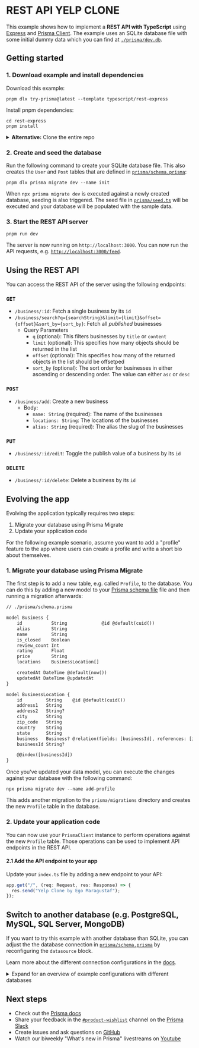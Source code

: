 # REST API YELP CLONE

This example shows how to implement a **REST API with TypeScript** using [Express](https://expressjs.com/) and [Prisma Client](https://www.prisma.io/docs/concepts/components/prisma-client). The example uses an SQLite database file with some initial dummy data which you can find at [`./prisma/dev.db`](./prisma/dev.db).

## Getting started

### 1. Download example and install dependencies

Download this example:

```
pnpm dlx try-prisma@latest --template typescript/rest-express
```

Install pnpm dependencies:

```
cd rest-express
pnpm install
```

<details><summary><strong>Alternative:</strong> Clone the entire repo</summary>

Clone this repository:

```
git clone git@github.com:egomaragustaf/62teknologi-backend-test-ego-maragustaf.git --depth=1
```

Install pnpm dependencies:

```
cd 62teknologi-backend-test-ego-maragustaf
pnpm install
```

</details>

### 2. Create and seed the database

Run the following command to create your SQLite database file. This also creates the `User` and `Post` tables that are defined in [`prisma/schema.prisma`](./prisma/schema.prisma):

```
pnpm dlx prisma migrate dev --name init
```

When `npx prisma migrate dev` is executed against a newly created database, seeding is also triggered. The seed file in [`prisma/seed.ts`](./prisma/seed.ts) will be executed and your database will be populated with the sample data.

### 3. Start the REST API server

```
pnpm run dev
```

The server is now running on `http://localhost:3000`. You can now run the API requests, e.g. [`http://localhost:3000/feed`](http://localhost:3000/feed).

## Using the REST API

You can access the REST API of the server using the following endpoints:

### `GET`

- `/business/:id`: Fetch a single business by its `id`
- `/business/search?q={searchString}&limit={limit}&offset={offset}&sort_by={sort_by}`: Fetch all _published_ businesses
  - Query Parameters
    - `q` (optional): This filters businesses by `title` or `content`
    - `limit` (optional): This specifies how many objects should be returned in the list
    - `offset` (optional): This specifies how many of the returned objects in the list should be offsetped
    - `sort_by` (optional): The sort order for businesses in either ascending or descending order. The value can either `asc` or `desc`

### `POST`

- `/business/add`: Create a new business
  - Body:
    - `name: String` (required): The name of the businesses
    - `locations: String`: The locations of the businesses
    - `alias: String` (required): The alias the slug of the businesses

### `PUT`

- `/business/:id/edit`: Toggle the publish value of a business by its `id`

### `DELETE`

- `/business/:id/delete`: Delete a business by its `id`

## Evolving the app

Evolving the application typically requires two steps:

1. Migrate your database using Prisma Migrate
1. Update your application code

For the following example scenario, assume you want to add a "profile" feature to the app where users can create a profile and write a short bio about themselves.

### 1. Migrate your database using Prisma Migrate

The first step is to add a new table, e.g. called `Profile`, to the database. You can do this by adding a new model to your [Prisma schema file](./prisma/schema.prisma) file and then running a migration afterwards:

```diff
// ./prisma/schema.prisma

model Business {
    id           String             @id @default(cuid())
    alias        String
    name         String
    is_closed    Boolean
    review_count Int
    rating       Float
    price        String
    locations    BusinessLocation[]

    createdAt DateTime @default(now())
    updatedAt DateTime @updatedAt
}

model BusinessLocation {
    id         String    @id @default(cuid())
    address1   String
    address2   String?
    city       String
    zip_code   String
    country    String
    state      String
    business   Business? @relation(fields: [businessId], references: [id], onUpdate: Cascade, onDelete: Cascade)
    businessId String?

    @@index([businessId])
}
```

Once you've updated your data model, you can execute the changes against your database with the following command:

```
npx prisma migrate dev --name add-profile
```

This adds another migration to the `prisma/migrations` directory and creates the new `Profile` table in the database.

### 2. Update your application code

You can now use your `PrismaClient` instance to perform operations against the new `Profile` table. Those operations can be used to implement API endpoints in the REST API.

#### 2.1 Add the API endpoint to your app

Update your `index.ts` file by adding a new endpoint to your API:

```ts
app.get("/", (req: Request, res: Response) => {
  res.send("Yelp Clone by Ego Maragustaf");
});
```

## Switch to another database (e.g. PostgreSQL, MySQL, SQL Server, MongoDB)

If you want to try this example with another database than SQLite, you can adjust the the database connection in [`prisma/schema.prisma`](./prisma/schema.prisma) by reconfiguring the `datasource` block.

Learn more about the different connection configurations in the [docs](https://www.prisma.io/docs/reference/database-reference/connection-urls).

<details><summary>Expand for an overview of example configurations with different databases</summary>

### PostgreSQL

For PostgreSQL, the connection URL has the following structure:

```prisma
datasource db {
  provider = "postgresql"
  url      = "postgresql://USER:PASSWORD@HOST:PORT/DATABASE?schema=SCHEMA"
}
```

Here is an example connection string with a local PostgreSQL database:

```prisma
datasource db {
  provider = "postgresql"
  url      = "postgresql://janedoe:mypassword@localhost:5432/notesapi?schema=public"
}
```

### MySQL

For MySQL, the connection URL has the following structure:

```prisma
datasource db {
  provider = "mysql"
  url      = "mysql://USER:PASSWORD@HOST:PORT/DATABASE"
}
```

Here is an example connection string with a local MySQL database:

```prisma
datasource db {
  provider = "mysql"
  url      = "mysql://janedoe:mypassword@localhost:3306/notesapi"
}
```

### Microsoft SQL Server

Here is an example connection string with a local Microsoft SQL Server database:

```prisma
datasource db {
  provider = "sqlserver"
  url      = "sqlserver://localhost:1433;initial catalog=sample;user=sa;password=mypassword;"
}
```

### MongoDB

Here is an example connection string with a local MongoDB database:

```prisma
datasource db {
  provider = "mongodb"
  url      = "mongodb://USERNAME:PASSWORD@HOST/DATABASE?authSource=admin&retryWrites=true&w=majority"
}
```

</details>

## Next steps

- Check out the [Prisma docs](https://www.prisma.io/docs)
- Share your feedback in the [`#product-wishlist`](https://prisma.slack.com/messages/CKQTGR6T0/) channel on the [Prisma Slack](https://slack.prisma.io/)
- Create issues and ask questions on [GitHub](https://github.com/prisma/prisma/)
- Watch our biweekly "What's new in Prisma" livestreams on [Youtube](https://www.youtube.com/channel/UCptAHlN1gdwD89tFM3ENb6w)
